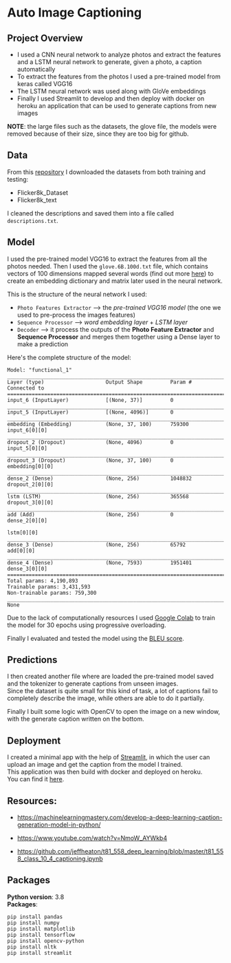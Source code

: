 # Auto Image Captioning

## Project Overview
* I used a CNN neural network to analyze photos and extract the features and a LSTM neural network to generate, given a photo, a caption automatically
* To extract the features from the photos I used a pre-trained model from keras called VGG16
* The LSTM neural network was used along with GloVe embeddings
* Finally I used Streamlit to develop and then deploy with docker on heroku an application that can be used to generate captions from new images

**NOTE**: the large files such as the datasets, the glove file, the models were removed because of their size, since they are too big for github.

## Data
From this [repository](https://github.com/jbrownlee/Datasets) I downloaded the datasets from both training and testing:
* Flicker8k_Dataset
* Flicker8k_text

I cleaned the descriptions and saved them into a file called `descriptions.txt`.


## Model
I used the pre-trained model VGG16 to extract the features from all the photos needed.
Then I used the `glove.6B.100d.txt` file, which contains vectors of 100 dimensions mapped several words (find out more [here](https://github.com/stanfordnlp/GloVe)) to create an embedding dictionary and matrix later used in the neural network.

This is the structure of the neural network I used:
* ```Photo Features Extractor``` --> the <em>pre-trained VGG16 model</em> (the one we used to pre-process the images features)
* ``Sequence Processor`` --> <em>word embedding layer</em> + <em>LSTM layer</em>
* ``Decoder`` --> it process the outputs of the **Photo Feature Extractor** and **Sequence Processor** and merges them together using a Dense layer to make a prediction

Here's the complete structure of the model:
```
Model: "functional_1"
__________________________________________________________________________________________________
Layer (type)                    Output Shape         Param #     Connected to                     
==================================================================================================
input_6 (InputLayer)            [(None, 37)]         0                                            
__________________________________________________________________________________________________
input_5 (InputLayer)            [(None, 4096)]       0                                            
__________________________________________________________________________________________________
embedding (Embedding)           (None, 37, 100)      759300      input_6[0][0]                    
__________________________________________________________________________________________________
dropout_2 (Dropout)             (None, 4096)         0           input_5[0][0]                    
__________________________________________________________________________________________________
dropout_3 (Dropout)             (None, 37, 100)      0           embedding[0][0]                  
__________________________________________________________________________________________________
dense_2 (Dense)                 (None, 256)          1048832     dropout_2[0][0]                  
__________________________________________________________________________________________________
lstm (LSTM)                     (None, 256)          365568      dropout_3[0][0]                  
__________________________________________________________________________________________________
add (Add)                       (None, 256)          0           dense_2[0][0]                    
                                                                 lstm[0][0]                       
__________________________________________________________________________________________________
dense_3 (Dense)                 (None, 256)          65792       add[0][0]                        
__________________________________________________________________________________________________
dense_4 (Dense)                 (None, 7593)         1951401     dense_3[0][0]                    
==================================================================================================
Total params: 4,190,893
Trainable params: 3,431,593
Non-trainable params: 759,300
__________________________________________________________________________________________________
None
```
Due to the lack of computationally resources I used [Google Colab](https://colab.research.google.com/) to train the model for 30 epochs using progressive overloading.

Finally I evaluated and tested the model using the [BLEU score](https://en.wikipedia.org/wiki/BLEU).


## Predictions
I then created another file where are loaded the pre-trained model saved and the tokenizer to generate captions from unseen images.                      
Since the dataset is quite small for this kind of task, a lot of captions fail to completely describe the image, while others are able to do it partially.                     

Finally I built some logic with OpenCV to open the image on a new window, with the generate caption written on the bottom.


## Deployment
I created a minimal app with the help of [Streamlit](https://www.streamlit.io/), in which the user can upload an image and get the caption from the model I trained.          
This application was then build with docker and deployed on heroku.            
You can find it [here](https://app-image-captioning.herokuapp.com/).


## Resources:
* https://machinelearningmastery.com/develop-a-deep-learning-caption-generation-model-in-python/

* https://www.youtube.com/watch?v=NmoW_AYWkb4

* https://github.com/jeffheaton/t81_558_deep_learning/blob/master/t81_558_class_10_4_captioning.ipynb


## Packages
**Python version**: 3.8                                   
**Packages**:
```
pip install pandas
pip install numpy  
pip install matplotlib
pip install tensorflow
pip install opencv-python
pip install nltk
pip install streamlit
```
